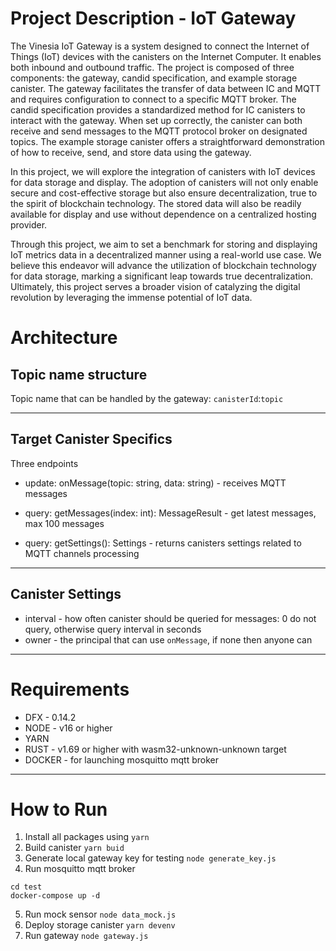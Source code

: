 # Project Description - IoT Gateway

The Vinesia IoT Gateway is a system designed to connect the Internet of Things (IoT) devices with the canisters on the Internet Computer. It enables both inbound and outbound traffic. The project is composed of three components: the gateway, candid specification, and example storage canister. The gateway facilitates the transfer of data between IC and MQTT and requires configuration to connect to a specific MQTT broker. The candid specification provides a standardized method for IC canisters to interact with the gateway. When set up correctly, the canister can both receive and send messages to the MQTT protocol broker on designated topics. The example storage canister offers a straightforward demonstration of how to receive, send, and store data using the gateway.

In this project, we will explore the integration of canisters with IoT devices for data storage and display. The adoption of canisters will not only enable secure and cost-effective storage but also ensure decentralization, true to the spirit of blockchain technology. The stored data will also be readily available for display and use without dependence on a centralized hosting provider.

Through this project, we aim to set a benchmark for storing and displaying IoT metrics data in a decentralized manner using a real-world use case. We believe this endeavor will advance the utilization of blockchain technology for data storage, marking a significant leap towards true decentralization. Ultimately, this project serves a broader vision of catalyzing the digital revolution by leveraging the immense potential of IoT data.

# Architecture

## Topic name structure

Topic name that can be handled by the gateway:
`canisterId`:`topic`

---

## Target Canister Specifics

Three endpoints
- update: onMessage(topic: string, data: string) - receives MQTT messages
- query: getMessages(index: int): MessageResult - get latest messages, max 100 messages

- query: getSettings(): Settings - returns canisters settings related to MQTT channels processing

---

## Canister Settings
- interval - how often canister should be queried for messages: 0 do not query, otherwise query interval in seconds
- owner - the principal that can use `onMessage`, if none then anyone can

---

# Requirements
- DFX - 0.14.2
- NODE - v16 or higher
- YARN
- RUST - v1.69 or higher with wasm32-unknown-unknown target
- DOCKER - for launching mosquitto mqtt broker

---

# How to Run

1. Install all packages using `yarn`
2. Build canister `yarn buid`
3. Generate local gateway key for testing `node generate_key.js`
4. Run mosquitto mqtt broker
```
cd test
docker-compose up -d
```
5. Run mock sensor `node data_mock.js`
6. Deploy storage canister `yarn devenv`
7. Run gateway `node gateway.js`